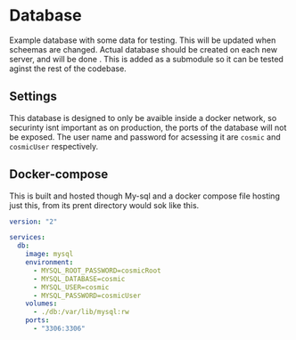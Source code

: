 # Database
Example database with some data for testing. This will be updated when scheemas are changed. Actual database should be created on each new server, and will be done . This is added as a submodule so it can be tested aginst the rest of the codebase.

## Settings
This database is designed to only be avaible inside a docker network, so securinty isnt important as on production, the ports of the database will not be exposed. The user name and password for acsessing it are `cosmic` and `cosmicUser` respectively.

## Docker-compose
This is built and hosted though My-sql and a docker compose file hosting just this, from its prent directory would sok like this.

```yml
version: "2"

services:
  db:
    image: mysql
    environment:
      - MYSQL_ROOT_PASSWORD=cosmicRoot
      - MYSQL_DATABASE=cosmic
      - MYSQL_USER=cosmic
      - MYSQL_PASSWORD=cosmicUser
    volumes:
      - ./db:/var/lib/mysql:rw
    ports: 
      - "3306:3306"
```